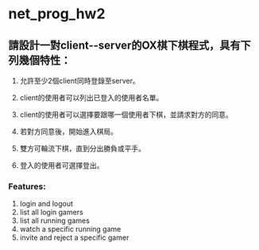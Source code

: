 # net_prog_hw2

## 請設計一對client--server的OX棋下棋程式，具有下列幾個特性：

1. 允許至少2個client同時登錄至server。

2. client的使用者可以列出已登入的使用者名單。

3. client的使用者可以選擇要跟哪一個使用者下棋，並請求對方的同意。

4. 若對方同意後，開始進入棋局。

5. 雙方可輪流下棋，直到分出勝負或平手。

6. 登入的使用者可選擇登出。

### Features:
1. login and logout
2. list all login gamers
3. list all running games
4. watch a specific running game
5. invite and reject a specific gamer
